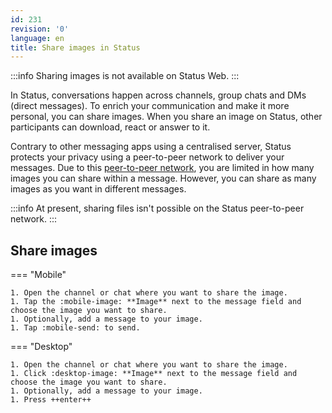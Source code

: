 ```yaml
---
id: 231
revision: '0'
language: en
title: Share images in Status
---
```


:::info
Sharing images is not available on Status Web.
:::

In Status, conversations happen across channels, group chats and DMs (direct messages). To enrich your communication and make it more personal, you can share images. When you share an image on Status, other participants can download, react or answer to it.

Contrary to other messaging apps using a centralised server, Status protects your privacy using a peer-to-peer network to deliver your messages. Due to this [peer-to-peer network](./about-status-messages.md), you are limited in how many images you can share within a message. However, you can share as many images as you want in different messages.

:::info
At present, sharing files isn't possible on the Status peer-to-peer network.
:::

## Share images

=== "Mobile"

    1. Open the channel or chat where you want to share the image.
    1. Tap the :mobile-image: **Image** next to the message field and choose the image you want to share.
    1. Optionally, add a message to your image.
    1. Tap :mobile-send: to send.

=== "Desktop"

    1. Open the channel or chat where you want to share the image.
    1. Click :desktop-image: **Image** next to the message field and choose the image you want to share.
    1. Optionally, add a message to your image.
    1. Press ++enter++

